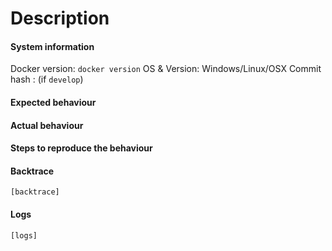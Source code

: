 <!--- Hello,-->

<!--- please note that this is an issue tracker reserved for bug reports and feature requests. -->

# Description

#### System information

Docker version: `docker version` OS & Version: Windows/Linux/OSX Commit hash : (if `develop`)

#### Expected behaviour

#### Actual behaviour

#### Steps to reproduce the behaviour

#### Backtrace

```
[backtrace]
```

#### Logs

```
[logs]
```
